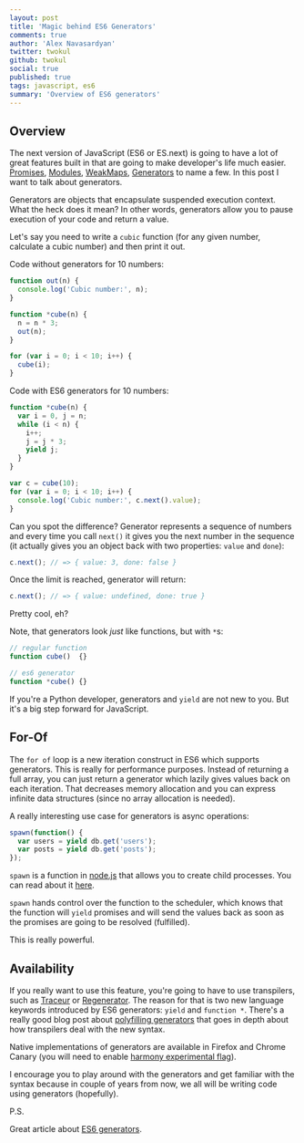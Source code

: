 ```yaml
---
layout: post
title: 'Magic behind ES6 Generators'
comments: true
author: 'Alex Navasardyan'
twitter: twokul
github: twokul
social: true
published: true
tags: javascript, es6
summary: 'Overview of ES6 generators'
---
```


## Overview

The next version of JavaScript (ES6 or ES.next) is going to have a lot of
great features built in that are going to make developer's life much easier.
[Promises](http://wiki.ecmascript.org/doku.php?id=strawman:promises),
[Modules](http://wiki.ecmascript.org/doku.php?id=harmony:modules),
[WeakMaps](http://wiki.ecmascript.org/doku.php?id=harmony:weak_maps),
[Generators](http://wiki.ecmascript.org/doku.php?id=harmony:generators) to name a few. In this
post I want to talk about generators.

Generators are objects that encapsulate suspended execution context. What the heck does it mean?
In other words, generators allow you to pause execution of your code and return a value.

Let's say you need to write a `cubic` function (for any given number, calculate a cubic number)
and then print it out.

Code without generators for 10 numbers:

```javascript
function out(n) {
  console.log('Cubic number:', n);
}

function *cube(n) {
  n = n * 3;
  out(n);
}

for (var i = 0; i < 10; i++) {
  cube(i);
}
```

Code with ES6 generators for 10 numbers:

```javascript
function *cube(n) {
  var i = 0, j = n;
  while (i < n) {
    i++;
    j = j * 3;
    yield j;
  }
}

var c = cube(10);
for (var i = 0; i < 10; i++) {
  console.log('Cubic number:', c.next().value);
}
```

Can you spot the difference? Generator represents a sequence of numbers and every time you call
`next()` it gives you the next number in the sequence (it actually gives you an object back
with two properties: `value` and `done`):

```javascript
c.next(); // => { value: 3, done: false }
```

Once the limit is reached, generator will return:

```javascript
c.next(); // => { value: undefined, done: true }
```

Pretty cool, eh?

Note, that generators look *just* like functions, but with `*`s:

```javascript
// regular function
function cube()  {}

// es6 generator
function *cube() {}
```

If you're a Python developer, generators and `yield` are not new to you. But it's a big step forward
for JavaScript.

## For-Of

The `for of` loop is a new iteration construct in ES6 which supports generators. This is really for
performance purposes. Instead of returning a full array, you can just return a generator which
lazily gives values back on each iteration. That decreases memory allocation and you can express
infinite data structures (since no array allocation is needed).

A really interesting use case for generators is async operations:

```javascript
spawn(function() {
  var users = yield db.get('users');
  var posts = yield db.get('posts');
});
```

`spawn` is a function in [node.js](http://nodejs.org) that allows you to create child processes.
You can read about it [here](http://nodejs.org/api/child_process.html#child_process_child_process_spawn_command_args_options).

`spawn` hands control over the function to the scheduler, which knows that the function will `yield`
promises and will send the values back as soon as the promises are going to be resolved (fulfilled).

This is really powerful.

## Availability

If you really want to use this feature, you're going to have to use transpilers, such as [Traceur](https://github.com/google/traceur-compiler)
or [Regenerator](https://github.com/facebook/regenerator). The reason for that is two new language keywords
introduced by ES6 generators: `yield` and `function *`. There's a really good blog post about [polyfilling generators](http://gu.illau.me/posts/polyfilling-generators/)
that goes in depth about how transpilers deal with the new syntax.

Native implementations of generators are available in Firefox and Chrome Canary
(you will need to enable [harmony experimental flag](chrome://flags/#enable-javascript-harmony)).

I encourage you to play around with the generators and get familiar with the syntax because in couple of
years from now, we all will be writing code using generators (hopefully).

P.S.

Great article about [ES6 generators](https://developer.mozilla.org/en-US/docs/Web/JavaScript/New_in_JavaScript/1.7#Generators).
